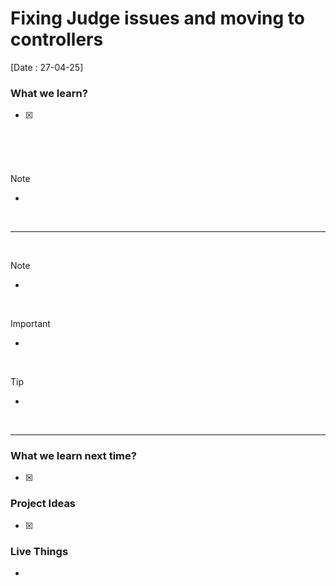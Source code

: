 # Fixing Judge issues and moving to controllers
[Date : 27-04-25]


### What we learn?
- [x]  


<br>


###

<br>

> [!NOTE]
> - 


<br>



---

<br>

> [!NOTE]
> - 

<br> 

> [!IMPORTANT]
> - 

<br>

> [!TIP]
> -

<br>

---

### What we learn next time?
- [x] 


### Project Ideas 
- [x] 




### Live Things
- 
